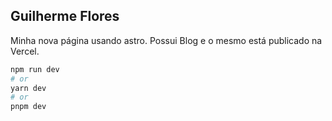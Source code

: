 ## Guilherme Flores

Minha nova página usando astro. Possui Blog e o mesmo está publicado na Vercel.

```bash
npm run dev
# or
yarn dev
# or
pnpm dev
```